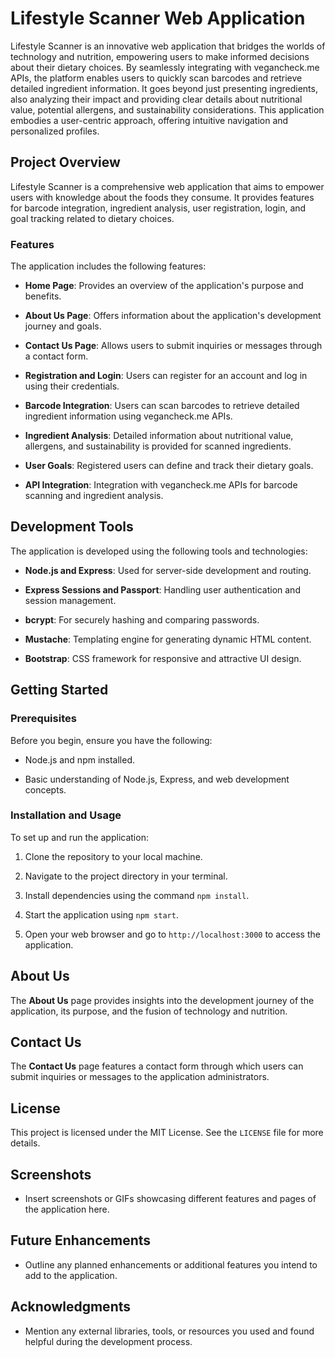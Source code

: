 # Lifestyle Scanner Web Application

Lifestyle Scanner is an innovative web application that bridges the worlds of technology and nutrition, empowering users to make informed decisions about their dietary choices. By seamlessly integrating with vegancheck.me APIs, the platform enables users to quickly scan barcodes and retrieve detailed ingredient information. It goes beyond just presenting ingredients, also analyzing their impact and providing clear details about nutritional value, potential allergens, and sustainability considerations. This application embodies a user-centric approach, offering intuitive navigation and personalized profiles.

## Project Overview

Lifestyle Scanner is a comprehensive web application that aims to empower users with knowledge about the foods they consume. It provides features for barcode integration, ingredient analysis, user registration, login, and goal tracking related to dietary choices.

### Features

The application includes the following features:

- **Home Page**: Provides an overview of the application's purpose and benefits.

- **About Us Page**: Offers information about the application's development journey and goals.

- **Contact Us Page**: Allows users to submit inquiries or messages through a contact form.

- **Registration and Login**: Users can register for an account and log in using their credentials.

- **Barcode Integration**: Users can scan barcodes to retrieve detailed ingredient information using vegancheck.me APIs.

- **Ingredient Analysis**: Detailed information about nutritional value, allergens, and sustainability is provided for scanned ingredients.

- **User Goals**: Registered users can define and track their dietary goals.

- **API Integration**: Integration with vegancheck.me APIs for barcode scanning and ingredient analysis.

## Development Tools

The application is developed using the following tools and technologies:

- **Node.js and Express**: Used for server-side development and routing.

- **Express Sessions and Passport**: Handling user authentication and session management.

- **bcrypt**: For securely hashing and comparing passwords.

- **Mustache**: Templating engine for generating dynamic HTML content.

- **Bootstrap**: CSS framework for responsive and attractive UI design.

## Getting Started

### Prerequisites

Before you begin, ensure you have the following:

- Node.js and npm installed.

- Basic understanding of Node.js, Express, and web development concepts.

### Installation and Usage

To set up and run the application:

1. Clone the repository to your local machine.

2. Navigate to the project directory in your terminal.

3. Install dependencies using the command `npm install`.

4. Start the application using `npm start`.

5. Open your web browser and go to `http://localhost:3000` to access the application.

## About Us

The **About Us** page provides insights into the development journey of the application, its purpose, and the fusion of technology and nutrition.

## Contact Us

The **Contact Us** page features a contact form through which users can submit inquiries or messages to the application administrators.

## License

This project is licensed under the MIT License. See the `LICENSE` file for more details.

## Screenshots

- Insert screenshots or GIFs showcasing different features and pages of the application here.

## Future Enhancements

- Outline any planned enhancements or additional features you intend to add to the application.

## Acknowledgments

- Mention any external libraries, tools, or resources you used and found helpful during the development process.
